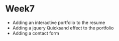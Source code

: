 # Week7

* Adding an interactive portfolio to the resume
* Adding a jquery Quicksand effect to the portfolio
* Adding a contact form

